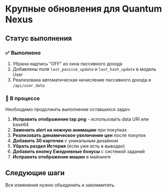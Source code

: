 # Крупные обновления для Quantum Nexus

## Статус выполнения

### ✅ Выполнено
1. Убрана надпись "OFF" из окна пассивного дохода
2. Добавлены поля `last_passive_update` и `last_hash_update` в модель User
3. Реализована автоматическая начисление пассивного дохода в `/api/user_data`

### 🔄 В процессе
Необходимо продолжить выполнение оставшихся задач:

1. **Исправить отображение tap.png** - использовать data URI или base64
2. **Заменить alert на нежную анимацию** при покупках
3. **Реализовать динамическое увеличение цен** после покупок
4. **Добавить 30 карточек** с уникальным дизайном
5. **Убрать раздел История** (если уже есть в выводах)
6. **Добавить кнопку Ежедневные бонусы** с системой заданий
7. **Исправить отображение машин** в майнинге

## Следующие шаги

Все изменения нужно объединить и закоммитить.







